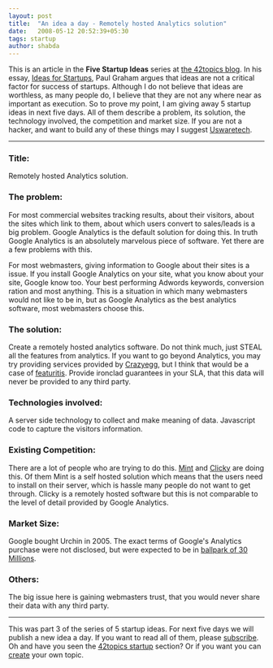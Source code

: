 ```yaml
---
layout: post
title:  "An idea a day - Remotely hosted Analytics solution"
date:   2008-05-12 20:52:39+05:30
tags: startup
author: shabda
---
```

This is an article in the **Five Startup Ideas** series at [the 42topics blog](http://42topics.com/). In his essay, [Ideas for Startups](http://www.paulgraham.com/ideas.html), Paul Graham argues that ideas are not a critical factor for success of startups. Although I do not believe that ideas are worthless, as many people do, I believe that they are not any where near as important as execution. So to prove my point, I am giving away 5 startup ideas in next five days. All of them describe a problem, its solution, the technology involved, the competition and market size. If you are not a hacker, and want to build any of these things may I suggest [Uswaretech](http://uswaretech.com/).

---------------------

### Title:

Remotely hosted Analytics solution.

### The problem:

For most commercial websites tracking results, about their visitors, about the sites which link to them, about which users convert to sales/leads is a big problem. Google Analytics is the default solution for doing this. In truth Google Analytics is an absolutely marvelous piece of software. Yet there are a few problems with this.

For most webmasters, giving information to Google about their sites is a issue. If you install Google Analytics on your site, what you know about your site, Google know too. Your best performing Adwords keywords, conversion ration and most anything. This is a situation in which many webmasters would not like to be in, but as Google Analytics as the best analytics software, most webmasters choose this.

###  The solution:

Create a remotely hosted analytics software. Do not think much, just STEAL all the features from analytics. If you want to go beyond Analytics, you may try providing services provided by [Crazyegg](http://crazyegg.com/), but I think that would be a case of [featuritis](http://headrush.typepad.com/creating_passionate_users/2005/06/featuritis_vs_t.html). Provide ironclad guarantees in your SLA, that this data will never be provided to any third party.

### Technologies involved:

A server side technology to collect and make meaning of data. Javascript code to capture the visitors information.

### Existing Competition:

There are a lot of people who are trying to do this. [Mint](http://haveamint.com) and [Clicky](http://getclicky.com) are doing this. Of them Mint is a self hosted solution which means that the users need to install on their server, which is hassle many people do not want to get through. Clicky is a remotely hosted software but this is not comparable to the level of detail provided by Google Analytics.

### Market Size:

Google bought Urchin in 2005. The exact terms of Google's Analytics purchase were not disclosed, but were expected to be in [ballpark of 30 Millions](http://www.seroundtable.com/archives/001729.html).

### Others:

The big issue here is gaining webmasters trust, that you would never share their data with any third party.

------------------

This was part 3 of the series of 5 startup ideas. For next five days we will publish a new idea a day. If you want to read all of them, please [subscribe](http://42topics.com/blog/feed/). Oh and have you seen the [42topics startup](http://42topics.com/startups/)  section? Or if you want you can [create](http://42topics.com/create/) your own topic.

